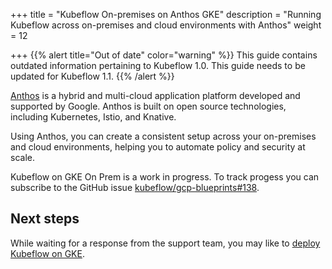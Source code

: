 +++
title = "Kubeflow On-premises on Anthos GKE"
description = "Running Kubeflow across on-premises and cloud environments with Anthos"
weight = 12
                    
+++
{{% alert title="Out of date" color="warning" %}}
This guide contains outdated information pertaining to Kubeflow 1.0. This guide
needs to be updated for Kubeflow 1.1.
{{% /alert %}}

[Anthos](https://cloud.google.com/anthos) is a hybrid and multi-cloud 
application platform developed and supported by Google. Anthos is built on
open source technologies, including Kubernetes, Istio, and Knative.

Using Anthos, you can create a consistent setup across your on-premises and 
cloud environments, helping you to automate policy and security at scale.

Kubeflow on GKE On Prem is a work in progress. To track progess you can subscribe
to the GitHub issue [kubeflow/gcp-blueprints#138](https://github.com/kubeflow/gcp-blueprints/issues/138).

## Next steps

While waiting for a response from the support team, you may like to [deploy
Kubeflow on GKE](/docs/gke/deploy/).
